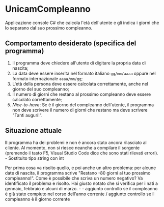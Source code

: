 # UnicamCompleanno
Applicazione console C# che calcola l'età dell'utente e gli indica i giorni che lo separano dal suo prossimo compleanno.

## Comportamento desiderato (specifica del programma)
1. Il programma deve chiedere all'utente di digitare la propria data di nascita;
2. La data deve essere inserita nel formato italiano `gg/mm/aaaa` oppure nel formato internazionale `aaaa/mm/gg`;
3. L'età della persona deve essere calcolata correttamente, anche nel giorno del suo compleanno;
4. Il numero di giorni che restano al prossimo compleanno deve essere calcolato correttamente;
5. *Nice-to-have*: Se è il giorno del compleanno dell'utente, il programma non deve scrivere il numero di giorni che restano ma deve scrivere "Tanti auguri!".

## Situazione attuale
Il programma ha dei problemi e non è ancora stato ancora rilasciato al cliente. Al momento, non si riesce neanche a compilare il sorgente (premendo il tasto F5, Visual Studio Code dice che sono stati rilevati errori). - Sostituito tipo string con int

Per prima cosa va risolto quello, e poi anche un altro problema: per alcune date di nascita, il programma scrive "Restano -80 giorni al tuo prossimo compleanno!". Come è possibile che scriva un numero negativo? Va identificato il problema e risolto. Hai giusto notato che si verifica per i nati a gennaio, febbraio e alcuni di marzo. - - aggiunto controllo se il compleanno è già stato compiuto nel corso dell'anno corrente / aggiunto controllo se il compleanno è il giorno corrente
